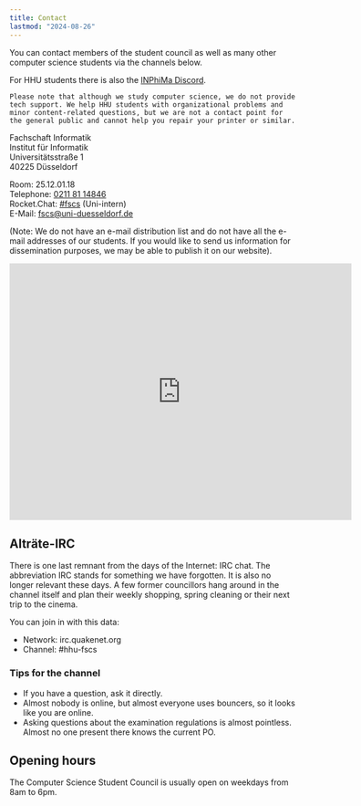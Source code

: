 ```yaml
---
title: Contact
lastmod: "2024-08-26"
---
```


You can contact members of the student council as well as many other computer science students via the channels below.

For HHU students there is also the [INPhiMa Discord](./studienanfaenger/social-media.en.md).

```ad-note
Please note that although we study computer science, we do not provide tech support. We help HHU students with organizational problems and minor content-related questions, but we are not a contact point for the general public and cannot help you repair your printer or similar.
```

Fachschaft Informatik  
Institut für Informatik  
Universitätsstraße 1  
40225 Düsseldorf

Room: 25.12.01.18  
Telephone: <a href="tel:02118114846">0211 81 14846</a>  
Rocket.Chat: <a href="https://rocketchat.hhu.de/channel/fscs">#fscs</a> (Uni-intern)  
E-Mail: <a href="mailto:fscs@uni-duesseldorf.de">fscs@uni-duesseldorf.de</a>

(Note: We do not have an e-mail distribution list and do not have all the e-mail addresses of our students. If you would like to send us information for dissemination purposes, we may be able to publish it on our website).

<iframe src="https://www.openstreetmap.org/export/embed.html?bbox=6.795063,51.187153,6.798045,51.188534&layer=mapnik&marker=51.18800,6.79662" width="600" height="450" frameborder="0" style="border:0"></iframe>

## Alträte-IRC

There is one last remnant from the days of the Internet: IRC chat. The abbreviation IRC stands for something we have forgotten.
It is also no longer relevant these days. A few former councillors hang around in the channel itself and plan their weekly shopping, spring cleaning or their next trip to the cinema.

You can join in with this data:

- Network: irc.quakenet.org
- Channel: #hhu-fscs

### Tips for the channel

- If you have a question, ask it directly.
- Almost nobody is online, but almost everyone uses bouncers, so it looks like you are online.
- Asking questions about the examination regulations is almost pointless. Almost no one present there knows the current PO.

## Opening hours

The Computer Science Student Council is usually open on weekdays from 8am to 6pm.
